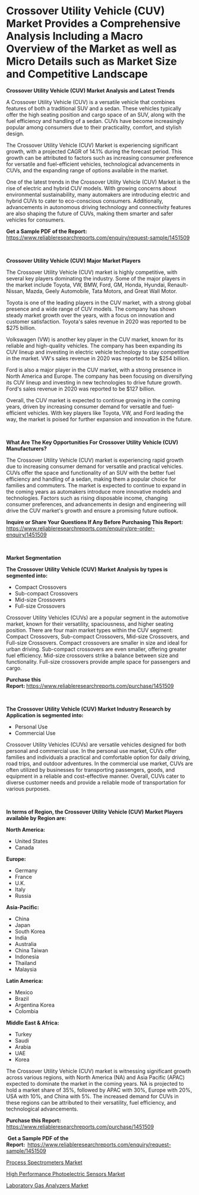 <p><h1>Crossover Utility Vehicle (CUV) Market Provides a Comprehensive Analysis Including a Macro Overview of the Market as well as Micro Details such as Market Size and Competitive Landscape</h1></p><p><strong>Crossover Utility Vehicle (CUV) Market Analysis and Latest Trends</strong></p>
<p><p>A Crossover Utility Vehicle (CUV) is a versatile vehicle that combines features of both a traditional SUV and a sedan. These vehicles typically offer the high seating position and cargo space of an SUV, along with the fuel efficiency and handling of a sedan. CUVs have become increasingly popular among consumers due to their practicality, comfort, and stylish design.</p><p>The Crossover Utility Vehicle (CUV) Market is experiencing significant growth, with a projected CAGR of 14.1% during the forecast period. This growth can be attributed to factors such as increasing consumer preference for versatile and fuel-efficient vehicles, technological advancements in CUVs, and the expanding range of options available in the market.</p><p>One of the latest trends in the Crossover Utility Vehicle (CUV) Market is the rise of electric and hybrid CUV models. With growing concerns about environmental sustainability, many automakers are introducing electric and hybrid CUVs to cater to eco-conscious consumers. Additionally, advancements in autonomous driving technology and connectivity features are also shaping the future of CUVs, making them smarter and safer vehicles for consumers.</p></p>
<p><strong>Get a Sample PDF of the Report:&nbsp;</strong> <a href="https://www.reliableresearchreports.com/enquiry/request-sample/1451509">https://www.reliableresearchreports.com/enquiry/request-sample/1451509</a></p>
<p>&nbsp;</p>
<p><strong>Crossover Utility Vehicle (CUV) Major Market Players</strong></p>
<p><p>The Crossover Utility Vehicle (CUV) market is highly competitive, with several key players dominating the industry. Some of the major players in the market include Toyota, VW, BMW, Ford, GM, Honda, Hyundai, Renault-Nissan, Mazda, Geely Automobile, Tata Motors, and Great Wall Motor.</p><p>Toyota is one of the leading players in the CUV market, with a strong global presence and a wide range of CUV models. The company has shown steady market growth over the years, with a focus on innovation and customer satisfaction. Toyota's sales revenue in 2020 was reported to be $275 billion.</p><p>Volkswagen (VW) is another key player in the CUV market, known for its reliable and high-quality vehicles. The company has been expanding its CUV lineup and investing in electric vehicle technology to stay competitive in the market. VW's sales revenue in 2020 was reported to be $254 billion.</p><p>Ford is also a major player in the CUV market, with a strong presence in North America and Europe. The company has been focusing on diversifying its CUV lineup and investing in new technologies to drive future growth. Ford's sales revenue in 2020 was reported to be $127 billion.</p><p>Overall, the CUV market is expected to continue growing in the coming years, driven by increasing consumer demand for versatile and fuel-efficient vehicles. With key players like Toyota, VW, and Ford leading the way, the market is poised for further expansion and innovation in the future.</p></p>
<p>&nbsp;</p>
<p><strong>What Are The Key Opportunities For Crossover Utility Vehicle (CUV) Manufacturers?</strong></p>
<p><p>The Crossover Utility Vehicle (CUV) market is experiencing rapid growth due to increasing consumer demand for versatile and practical vehicles. CUVs offer the space and functionality of an SUV with the better fuel efficiency and handling of a sedan, making them a popular choice for families and commuters. The market is expected to continue to expand in the coming years as automakers introduce more innovative models and technologies. Factors such as rising disposable income, changing consumer preferences, and advancements in design and engineering will drive the CUV market's growth and ensure a promising future outlook.</p></p>
<p><strong>Inquire or Share Your Questions If Any Before Purchasing This Report:</strong> <a href="https://www.reliableresearchreports.com/enquiry/pre-order-enquiry/1451509">https://www.reliableresearchreports.com/enquiry/pre-order-enquiry/1451509</a></p>
<p>&nbsp;</p>
<p><strong>Market Segmentation</strong></p>
<p><strong>The Crossover Utility Vehicle (CUV) Market Analysis by types is segmented into:</strong></p>
<p><ul><li>Compact Crossovers</li><li>Sub-compact Crossovers</li><li>Mid-size Crossovers</li><li>Full-size Crossovers</li></ul></p>
<p><p>Crossover Utility Vehicles (CUVs) are a popular segment in the automotive market, known for their versatility, spaciousness, and higher seating position. There are four main market types within the CUV segment: Compact Crossovers, Sub-compact Crossovers, Mid-size Crossovers, and Full-size Crossovers. Compact crossovers are smaller in size and ideal for urban driving. Sub-compact crossovers are even smaller, offering greater fuel efficiency. Mid-size crossovers strike a balance between size and functionality. Full-size crossovers provide ample space for passengers and cargo.</p></p>
<p><strong>Purchase this Report:&nbsp;</strong><a href="https://www.reliableresearchreports.com/purchase/1451509">https://www.reliableresearchreports.com/purchase/1451509</a></p>
<p>&nbsp;</p>
<p><strong>The Crossover Utility Vehicle (CUV) Market Industry Research by Application is segmented into:</strong></p>
<p><ul><li>Personal Use</li><li>Commercial Use</li></ul></p>
<p><p>Crossover Utility Vehicles (CUVs) are versatile vehicles designed for both personal and commercial use. In the personal use market, CUVs offer families and individuals a practical and comfortable option for daily driving, road trips, and outdoor adventures. In the commercial use market, CUVs are often utilized by businesses for transporting passengers, goods, and equipment in a reliable and cost-effective manner. Overall, CUVs cater to diverse customer needs and provide a reliable mode of transportation for various purposes.</p></p>
<p>&nbsp;</p>
<p><strong>In terms of Region, the Crossover Utility Vehicle (CUV) Market Players available by Region are:</strong></p>
<p>
    <p> <strong> North America: </strong>
        <ul>
            <li>United States</li>
            <li>Canada</li>
        </ul>
        </p> 
    <p> <strong> Europe: </strong>
        <ul>
            <li>Germany</li>
            <li>France</li>
            <li>U.K.</li>
            <li>Italy</li>
            <li>Russia</li>
        </ul>
        </p> 
    <p> <strong> Asia-Pacific: </strong>
        <ul>
            <li>China</li>
            <li>Japan</li>
            <li>South Korea</li>
            <li>India</li>
            <li>Australia</li>
            <li>China Taiwan</li>
            <li>Indonesia</li>
            <li>Thailand</li>
            <li>Malaysia</li>
        </ul>
        </p> 
    <p> <strong> Latin America: </strong>
        <ul>
            <li>Mexico</li>
            <li>Brazil</li>
            <li>Argentina Korea</li>
            <li>Colombia</li>
        </ul>
        </p> 
    <p> <strong> Middle East & Africa: </strong>
        <ul>
            <li>Turkey</li>
            <li>Saudi</li>
            <li>Arabia</li>
            <li>UAE</li>
            <li>Korea</li>
        </ul>
    </p>
    </p>
<p><p>The Crossover Utility Vehicle (CUV) market is witnessing significant growth across various regions, with North America (NA) and Asia Pacific (APAC) expected to dominate the market in the coming years. NA is projected to hold a market share of 35%, followed by APAC with 30%, Europe with 20%, USA with 10%, and China with 5%. The increased demand for CUVs in these regions can be attributed to their versatility, fuel efficiency, and technological advancements.</p></p>
<p><strong>Purchase this Report: </strong><a href="https://www.reliableresearchreports.com/purchase/1451509">https://www.reliableresearchreports.com/purchase/1451509</a></p>
<p>&nbsp;<strong>Get a Sample PDF of the Report:&nbsp;&nbsp;</strong><a href="https://www.reliableresearchreports.com/enquiry/request-sample/1451509">https://www.reliableresearchreports.com/enquiry/request-sample/1451509</a></p>
<p><strong></strong></p>
<p><p><a href="https://view.publitas.com/reportprime-1/process-spectrometers-market-dynamics-2023-2030-also-about-its-market-trends-projections-and-opportunities/">Process Spectrometers Market</a></p><p><a href="https://view.publitas.com/reportprime-1/high-performance-photoelectric-sensors-market-size-growth-and-forecast-from-2023-2030/">High Performance Photoelectric Sensors Market</a></p><p><a href="https://view.publitas.com/reportprime-1/global-laboratory-gas-analyzers-market-size-and-market-trends-insights-and-projections-from-2023-to-2030/">Laboratory Gas Analyzers Market</a></p></p>